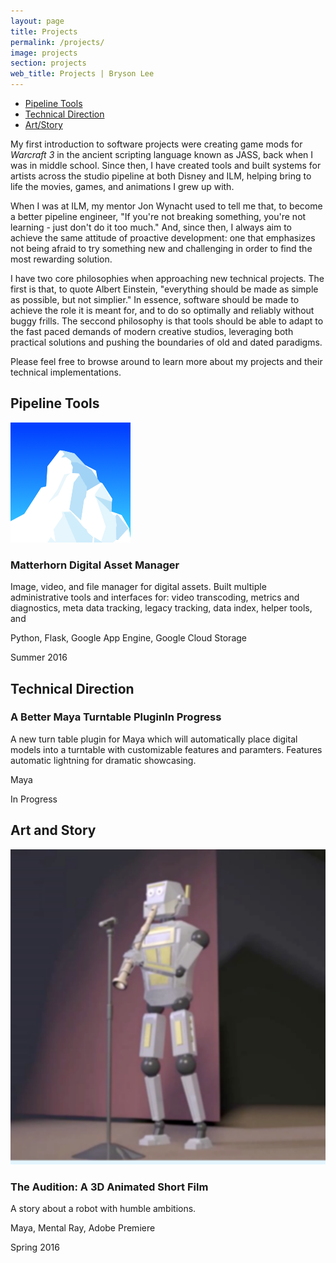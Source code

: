 ```yaml
---
layout: page
title: Projects
permalink: /projects/
image: projects
section: projects
web_title: Projects | Bryson Lee
---
```



* [Pipeline Tools](#pipeline-tools)
* [Technical Direction](#technical-direction)
* [Art/Story](#art-and-story)


My first introduction to software projects were creating game mods for *Warcraft 3* in the ancient scripting language known as JASS, back when I was in middle school. Since then, I have created tools and built systems for artists across the studio pipeline at both Disney and ILM, helping bring to life the movies, games, and animations I grew up with. 

When I was at ILM, my mentor Jon Wynacht used to tell me that, to become a better pipeline engineer, "If you're not breaking something, you're not learning - just don't do it too much." And, since then, I always aim to achieve the same attitude of proactive development: one that emphasizes not being afraid to try something new and challenging in order to find the most rewarding solution. 

I have two core philosophies when approaching new technical projects. The first is that, to quote Albert Einstein, "everything should be made as simple as possible, but not simplier." In essence, software should be made to achieve the role it is meant for, and to do so optimally and reliably without buggy frills. The seccond philosophy is that tools should be able to adapt to the fast paced demands of modern creative studios, leveraging both practical solutions and pushing the boundaries of old and dated paradigms.

Please feel free to browse around to learn more about my projects and their technical implementations.

## Pipeline Tools
<div class="project-entry d-flex">
  <img class="align-self-start hidden-xs-down" src="/assets/img/matterhorn_square.png">
  <div class="align-self-start">
    <h3 class="project-title">Matterhorn Digital Asset Manager</h3>
    <p>Image, video, and file manager for digital assets. Built multiple administrative tools and interfaces for: video transcoding, metrics and diagnostics, meta data tracking, legacy tracking, data index, helper tools, and</p>
    <p class="project-annotation"><i class="fa fa-file-code-o"></i>Python, Flask, Google App Engine, Google Cloud Storage</p>
    <p class="project-annotation"><i class="fa fa-calendar-o"></i>Summer 2016</p>
  </div>
</div>

## Technical Direction
<div class="project-entry d-flex">
  <div class="align-self-start">
    <h3 class="project-title">A Better Maya Turntable Plugin<span class="badge">In Progress</span></h3>
    <p>A new turn table plugin for Maya which will automatically place digital models into a turntable with customizable features and paramters. Features automatic lightning for dramatic showcasing.</p>
    <p class="project-annotation"><i class="fa fa-file-code-o"></i>Maya</p>
    <p class="project-annotation"><i class="fa fa-calendar-o"></i>In Progress</p>
  </div>
</div>

## Art and Story
<div class="project-entry d-flex">
  <img class="align-self-start hidden-xs-down" src="/assets/img/audition_square.png">
  <div class="align-self-start">
    <h3 class="project-title">The Audition: A 3D Animated Short Film</h3>
    <p>A story about a robot with humble ambitions.</p>
    <p class="project-annotation"><i class="fa fa-file-code-o"></i>Maya, Mental Ray, Adobe Premiere</p>
    <p class="project-annotation"><i class="fa fa-calendar-o"></i>Spring 2016</p>
  </div>
</div>

